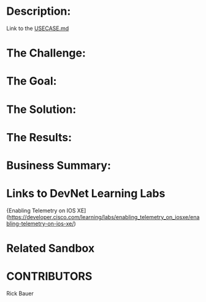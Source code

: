 # Description:


Link to the [USECASE.md](https://github.com/rickbauer9482/IOS-XE-Sustainability-Dashboard/blob/main/USECASE.md)

# The Challenge:


# The Goal:


# The Solution:


# The Results:


# Business Summary:


# Links to DevNet Learning Labs
{Enabling Telemetry on IOS XE](https://developer.cisco.com/learning/labs/enabling_telemetry_on_iosxe/enabling-telemetry-on-ios-xe/)

# Related Sandbox


# CONTRIBUTORS

Rick Bauer
